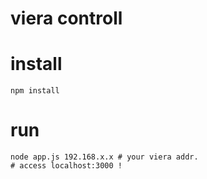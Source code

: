 # viera controll

# install
```
npm install
```

# run
```
node app.js 192.168.x.x # your viera addr.
# access localhost:3000 !
```
